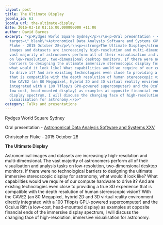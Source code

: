 ```yaml
---
layout: post
title: The Ultimate Display
joomla_id: 63
joomla_url: the-ultimate-display
date: 2016-03-18 01:16:00.000000000 +11:00
author: David Barnes
excerpt: "<p>Rydges World Square Sydney</p>\r\n<p>Oral presentation - <a href=\"http://www.caastro.org/event/2015-adass\"
  target=\"_blank\">Astronomical Data Analysis Software and Systems XXV</a></p>\r\n<p>Christopher
  Fluke - 2015 October 28</p>\r\n<p><strong>The Ultimate Display</strong></p>\r\n<p>Astronomical
  images and datasets are increasingly high-resolution and multi-dimensional. The
  vast majority of astronomers perform all of their visualisation and analysis tasks
  on low-resolution, two-dimensional desktop monitors. If there were no technological
  barriers to designing the ultimate immersive stereoscopic display for astronomy,
  what would it look like? What capabilities would we require of our compute hardware
  to drive it? And are existing technologies even close to providing a true 3D experience
  that is compatible with the depth resolution of human stereoscopic vision? With
  the CAVE2 (an 80 Megapixel, hybrid 2D and 3D virtual reality environment directly
  integrated with a 100 Tflop/s GPU-powered supercomputer) and the Oculus Rift (a
  low-cost, head-mounted display) as examples at opposite financial ends of the immersive
  display spectrum, I will discuss the changing face of high-resolution, immersive
  visualisation for astronomy.</p>"
category: Talks and presentations
---
```

<p>Rydges World Square Sydney</p>
<p>Oral presentation - <a href="http://www.caastro.org/event/2015-adass" target="_blank">Astronomical Data Analysis Software and Systems XXV</a></p>
<p>Christopher Fluke - 2015 October 28</p>
<p><strong>The Ultimate Display</strong></p>
<p>Astronomical images and datasets are increasingly high-resolution and multi-dimensional. The vast majority of astronomers perform all of their visualisation and analysis tasks on low-resolution, two-dimensional desktop monitors. If there were no technological barriers to designing the ultimate immersive stereoscopic display for astronomy, what would it look like? What capabilities would we require of our compute hardware to drive it? And are existing technologies even close to providing a true 3D experience that is compatible with the depth resolution of human stereoscopic vision? With the CAVE2 (an 80 Megapixel, hybrid 2D and 3D virtual reality environment directly integrated with a 100 Tflop/s GPU-powered supercomputer) and the Oculus Rift (a low-cost, head-mounted display) as examples at opposite financial ends of the immersive display spectrum, I will discuss the changing face of high-resolution, immersive visualisation for astronomy.</p>
